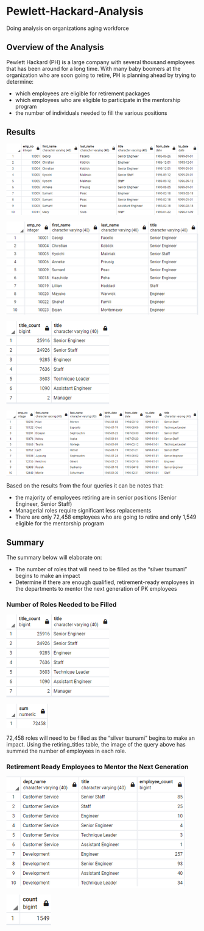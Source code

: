 # Pewlett-Hackard-Analysis
Doing analysis on organizations aging workforce

## Overview of the Analysis
Pewlett Hackard (PH) is a large company with several thousand employees that has been around for a long time. With many baby boomers at the organization who are soon going to retire, PH is planning ahead by trying to determine:
-	which employees are eligible for retirement packages
-	which employees who are eligible to participate in the mentorship program
-	the number of individuals needed to fill the various positions

## Results

![image_name](https://github.com/Mugunthan24/Pewlett-Hackard-Analysis/blob/main/Images/retirement_titles.PNG)


![image_name](https://github.com/Mugunthan24/Pewlett-Hackard-Analysis/blob/main/Images/unique_titles.PNG)


![image_name](https://github.com/Mugunthan24/Pewlett-Hackard-Analysis/blob/main/Images/retiring_titles.PNG)


![image_name](https://github.com/Mugunthan24/Pewlett-Hackard-Analysis/blob/main/Images/mentorship_eligibilty.PNG)

Based on the results from the four queries it can be notes that:
-	the majority of employees retiring are in senior positions (Senior Engineer, Senior Staff)
-	Managerial roles require significant less replacements
-	There are only 72,458 employees who are going to retire and only 1,549 eligible for the mentorship program

## Summary
The summary below will elaborate on:
-	The number of roles that will need to be filled as the “silver tsumani” begins to make an impact
-	Determine if there are enough qualified, retirement-ready employees in the departments to mentor the next generation of PK employees

### Number of Roles Needed to be Filled

![image_name](https://github.com/Mugunthan24/Pewlett-Hackard-Analysis/blob/main/Images/retiring_titles.PNG)

![image_name](https://github.com/Mugunthan24/Pewlett-Hackard-Analysis/blob/main/Images/retiring_titles_count.PNG)

72,458 roles will need to be filled as the “silver tsunami” begins to make an impact. Using the retiring_titles table, the image of the query above has summed the number of employees in each role.

### Retirement Ready Employees to Mentor the Next Generation

![image_name](https://github.com/Mugunthan24/Pewlett-Hackard-Analysis/blob/main/Images/mentorship_eligibility_titles_and_department.PNG)

![image_name](https://github.com/Mugunthan24/Pewlett-Hackard-Analysis/blob/main/Images/mentorship_eligibilty_count.PNG)